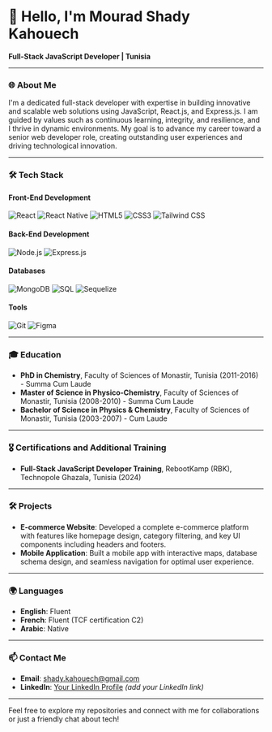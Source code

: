# 👋 Hello, I'm Mourad Shady Kahouech

**Full-Stack JavaScript Developer | Tunisia**

---

### 🌐 About Me

I'm a dedicated full-stack developer with expertise in building innovative and scalable web solutions using JavaScript, React.js, and Express.js. I am guided by values such as continuous learning, integrity, and resilience, and I thrive in dynamic environments. My goal is to advance my career toward a senior web developer role, creating outstanding user experiences and driving technological innovation.

---

### 🛠️ Tech Stack

#### Front-End Development
![React](https://img.shields.io/badge/-React-61DAFB?style=flat-square&logo=react&logoColor=white)
![React Native](https://img.shields.io/badge/-React%20Native-61DAFB?style=flat-square&logo=react&logoColor=white)
![HTML5](https://img.shields.io/badge/-HTML5-E34F26?style=flat-square&logo=html5&logoColor=white)
![CSS3](https://img.shields.io/badge/-CSS3-1572B6?style=flat-square&logo=css3)
![Tailwind CSS](https://img.shields.io/badge/-Tailwind%20CSS-38B2AC?style=flat-square&logo=tailwind-css&logoColor=white)

#### Back-End Development
![Node.js](https://img.shields.io/badge/-Node.js-339933?style=flat-square&logo=node.js&logoColor=white)
![Express.js](https://img.shields.io/badge/-Express.js-000000?style=flat-square&logo=express&logoColor=white)

#### Databases
![MongoDB](https://img.shields.io/badge/-MongoDB-47A248?style=flat-square&logo=mongodb&logoColor=white)
![SQL](https://img.shields.io/badge/-SQL-4479A1?style=flat-square&logo=postgresql&logoColor=white)
![Sequelize](https://img.shields.io/badge/-Sequelize-52B0E7?style=flat-square&logo=sequelize&logoColor=white)

#### Tools
![Git](https://img.shields.io/badge/-Git-F05032?style=flat-square&logo=git&logoColor=white)
![Figma](https://img.shields.io/badge/-Figma-F24E1E?style=flat-square&logo=figma&logoColor=white)

---

### 🎓 Education

- **PhD in Chemistry**, Faculty of Sciences of Monastir, Tunisia (2011-2016) - Summa Cum Laude
- **Master of Science in Physico-Chemistry**, Faculty of Sciences of Monastir, Tunisia (2008-2010) - Summa Cum Laude
- **Bachelor of Science in Physics & Chemistry**, Faculty of Sciences of Monastir, Tunisia (2003-2007) - Cum Laude

---

### 🎖️ Certifications and Additional Training

- **Full-Stack JavaScript Developer Training**, RebootKamp (RBK), Technopole Ghazala, Tunisia (2024)

---

### 🛠️ Projects

- **E-commerce Website**: Developed a complete e-commerce platform with features like homepage design, category filtering, and key UI components including headers and footers.
- **Mobile Application**: Built a mobile app with interactive maps, database schema design, and seamless navigation for optimal user experience.

---

### 🌍 Languages

- **English**: Fluent
- **French**: Fluent (TCF certification C2)
- **Arabic**: Native

---

### 📫 Contact Me

- **Email**: [shady.kahouech@gmail.com](mailto:shady.kahouech@gmail.com)
- **LinkedIn**: [Your LinkedIn Profile](#) _(add your LinkedIn link)_

---

Feel free to explore my repositories and connect with me for collaborations or just a friendly chat about tech!
